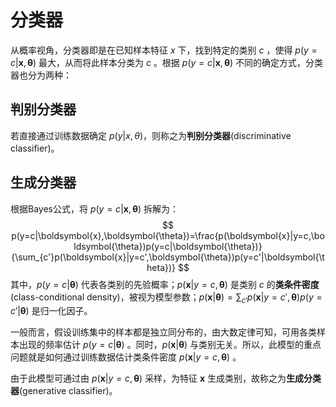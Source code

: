 # 分类器

从概率视角，分类器即是在已知样本特征 $x$ 下，找到特定的类别 $c$ ，使得 $p(y=c|\boldsymbol{x},\boldsymbol{\theta})$ 最大，从而将此样本分类为 $c$ 。根据 $p(y=c|\boldsymbol{x},\boldsymbol{\theta})$ 不同的确定方式，分类器也分为两种：

## 判别分类器

若直接通过训练数据确定 $p(y|x,\theta)$，则称之为**判别分类器**(discriminative classifier)。

## 生成分类器

根据Bayes公式，将 $p(y=c|\boldsymbol{x},\boldsymbol{\theta})$ 拆解为：
$$ p(y=c|\boldsymbol{x},\boldsymbol{\theta})=\frac{p(\boldsymbol{x}|y=c,\boldsymbol{\theta})p(y=c|\boldsymbol{\theta})}{\sum_{c'}p(\boldsymbol{x}|y=c',\boldsymbol{\theta})p(y=c'|\boldsymbol{\theta})} $$
其中，$p(y=c|\boldsymbol{\theta})$ 代表各类别的先验概率；$p(\boldsymbol{x}|y=c,\boldsymbol{\theta})$ 是类别 $c$ 的**类条件密度**(class-conditional density)，被视为模型参数；$p(\boldsymbol{x}|\boldsymbol{\theta})=\sum_{c'}p(\boldsymbol{x}|y=c',\boldsymbol{\theta})p(y=c'|\boldsymbol{\theta})$ 是归一化因子。

一般而言，假设训练集中的样本都是独立同分布的，由大数定律可知，可用各类样本出现的频率估计 $p(y=c|\boldsymbol{\theta})$ 。同时，$p(\boldsymbol{x}|\boldsymbol{\theta})$ 与类别无关。所以，此模型的重点问题就是如何通过训练数据估计类条件密度 $p(\boldsymbol{x}|y=c,\boldsymbol{\theta})$ 。

由于此模型可通过由 $p(\boldsymbol{x}|y=c,\boldsymbol{\theta})$ 采样，为特征 $\boldsymbol{x}$ 生成类别，故称之为**生成分类器**(generative classifier)。